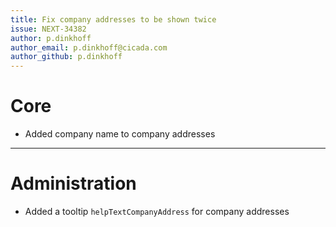 ```yaml
---
title: Fix company addresses to be shown twice
issue: NEXT-34382
author: p.dinkhoff
author_email: p.dinkhoff@cicada.com
author_github: p.dinkhoff
---
```

# Core
* Added company name to company addresses
___
# Administration
+ Added a tooltip `helpTextCompanyAddress` for company addresses
